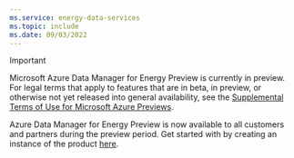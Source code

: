 ```yaml
---
ms.service: energy-data-services
ms.topic: include
ms.date: 09/03/2022
---
```


> [!IMPORTANT]
> Microsoft Azure Data Manager for Energy Preview is currently in preview. For legal terms that apply to features that are in beta, in preview, or otherwise not yet released into general availability, see the [Supplemental Terms of Use for Microsoft Azure Previews](https://azure.microsoft.com/support/legal/preview-supplemental-terms/).
> 
> Azure Data Manager for Energy Preview is now available to all customers and partners during the preview period. Get started with by creating an instance of the product [here](https://aka.ms/MicrosoftEnergyDataServices-create).

